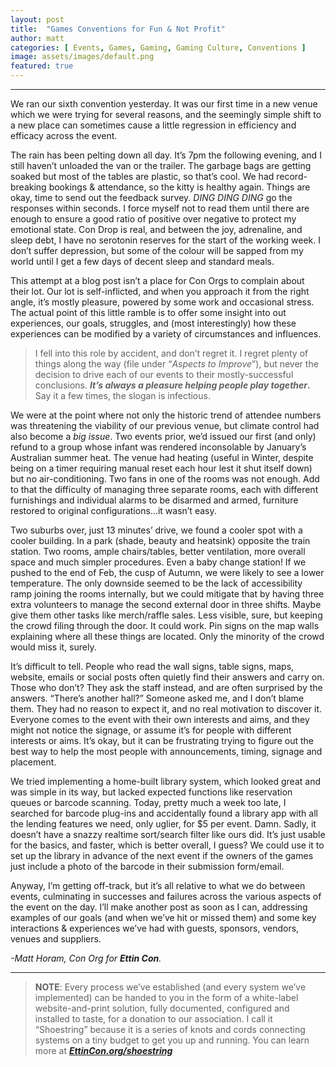 ```yaml
---
layout: post
title:  "Games Conventions for Fun & Not Profit"
author: matt
categories: [ Events, Games, Gaming, Gaming Culture, Conventions ]
image: assets/images/default.png
featured: true
---
```

<section name="7f31" class="section section--body section--first"><div class="section-divider"><hr class="section-divider"></div><div class="section-content"><div class="section-inner sectionLayout--insetColumn"><p name="c1eb" id="c1eb" class="graf graf--p graf-after--h3">We ran our sixth convention yesterday. It was our first time in a new venue which we were trying for several reasons, and the seemingly simple shift to a new place can sometimes cause a little regression in efficiency and efficacy across the event.</p><p name="7410" id="7410" class="graf graf--p graf-after--p">The rain has been pelting down all day. It’s 7pm the following evening, and I still haven’t unloaded the van or the trailer. The garbage bags are getting soaked but most of the tables are plastic, so that’s cool. We had record-breaking bookings &amp; attendance, so the kitty is healthy again. Things are okay, time to send out the feedback survey. <em class="markup--em markup--p-em">DING DING DING</em> go the responses within seconds. I force myself not to read them until there are enough to ensure a good ratio of positive over negative to protect my emotional state. Con Drop is real, and between the joy, adrenaline, and sleep debt, I have no serotonin reserves for the start of the working week. I don’t suffer depression, but some of the colour will be sapped from my world until I get a few days of decent sleep and standard meals.</p><p name="96ef" id="96ef" class="graf graf--p graf-after--p">This attempt at a blog post isn’t a place for Con Orgs to complain about their lot. Our lot is self-inflicted, and when you approach it from the right angle, it’s mostly pleasure, powered by some work and occasional stress. The actual point of this little ramble is to offer some insight into out experiences, our goals, struggles, and (most interestingly) how these experiences can be modified by a variety of circumstances and influences.</p><blockquote name="8a2b" id="8a2b" class="graf graf--blockquote graf-after--p">I fell into this role by accident, and don’t regret it. I regret plenty of things along the way (file under “<em class="markup--em markup--blockquote-em">Aspects to Improve</em>”), but never the decision to drive each of our events to their mostly-successful conclusions. <strong class="markup--strong markup--blockquote-strong"><em class="markup--em markup--blockquote-em">It’s always a pleasure helping people play together</em>.</strong> Say it a few times, the slogan is infectious.</blockquote><p name="7701" id="7701" class="graf graf--p graf-after--blockquote">We were at the point where not only the historic trend of attendee numbers was threatening the viability of our previous venue, but climate control had also become a <em class="markup--em markup--p-em">big issue</em>. Two events prior, we’d issued our first (and only) refund to a group whose infant was rendered inconsolable by January’s Australian summer heat. The venue had heating (useful in Winter, despite being on a timer requiring manual reset each hour lest it shut itself down) but no air-conditioning. Two fans in one of the rooms was not enough. Add to that the difficulty of managing three separate rooms, each with different furnishings and individual alarms to be disarmed and armed, furniture restored to original configurations…it wasn’t easy.</p><p name="4048" id="4048" class="graf graf--p graf-after--p">Two suburbs over, just 13 minutes’ drive, we found a cooler spot with a cooler building. In a park (shade, beauty and heatsink) opposite the train station. Two rooms, ample chairs/tables, better ventilation, more overall space and much simpler procedures. Even a baby change station! If we pushed to the end of Feb, the cusp of Autumn, we were likely to see a lower temperature. The only downside seemed to be the lack of accessibility ramp joining the rooms internally, but we could mitigate that by having three extra volunteers to manage the second external door in three shifts. Maybe give them other tasks like merch/raffle sales. Less visible, sure, but keeping the crowd filing through the door. It could work. Pin signs on the map walls explaining where all these things are located. Only the minority of the crowd would miss it, surely.</p><p name="2f90" id="2f90" class="graf graf--p graf-after--p">It’s difficult to tell. People who read the wall signs, table signs, maps, website, emails or social posts often quietly find their answers and carry on. Those who don’t? They ask the staff instead, and are often surprised by the answers. “There’s another hall?” Someone asked me, and I don’t blame them. They had no reason to expect it, and no real motivation to discover it. Everyone comes to the event with their own interests and aims, and they might not notice the signage, or assume it’s for people with different interests or aims. It’s okay, but it can be frustrating trying to figure out the best way to help the most people with announcements, timing, signage and placement.</p><p name="7c46" id="7c46" class="graf graf--p graf-after--p">We tried implementing a home-built library system, which looked great and was simple in its way, but lacked expected functions like reservation queues or barcode scanning. Today, pretty much a week too late, I searched for barcode plug-ins and accidentally found a library app with all the lending features we need, only uglier, for $5 per event. Damn. Sadly, it doesn’t have a snazzy realtime sort/search filter like ours did. It’s just usable for the basics, and faster, which is better overall, I guess? We could use it to set up the library in advance of the next event if the owners of the games just include a photo of the barcode in their submission form/email.</p><p name="95bb" id="95bb" class="graf graf--p graf-after--p">Anyway, I’m getting off-track, but it’s all relative to what we do between events, culminating in successes and failures across the various aspects of the event on the day. I’ll make another post as soon as I can, addressing examples of our goals (and when we’ve hit or missed them) and some key interactions &amp; experiences we’ve had with guests, sponsors, vendors, venues and suppliers.</p><p name="5de3" id="5de3" class="graf graf--p graf-after--p graf--trailing"><em class="markup--em markup--p-em">-Matt Horam, Con Org for </em><strong class="markup--strong markup--p-strong"><em class="markup--em markup--p-em">Ettin Con</em></strong><em class="markup--em markup--p-em">.</em></p></div></div></section><section name="68c9" class="section section--body section--last"><div class="section-divider"><hr class="section-divider"></div><div class="section-content"><div class="section-inner sectionLayout--insetColumn"><blockquote name="f292" id="f292" class="graf graf--blockquote graf--leading graf--trailing"><strong class="markup--strong markup--blockquote-strong">NOTE</strong>: Every process we’ve established (and every system we’ve implemented) can be handed to you in the form of a white-label website-and-print solution, fully documented, configured and installed to taste, for a donation to our association. I call it “Shoestring” because it is a series of knots and cords connecting systems on a tiny budget to get you up and running. You can learn more at <a href="https://EttinCon.org/shoestring" data-href="https://EttinCon.org/shoestring" class="markup--anchor markup--blockquote-anchor" rel="noopener" target="_blank"><strong class="markup--strong markup--blockquote-strong"><em class="markup--em markup--blockquote-em">EttinCon.org/shoestring</em></strong></a></blockquote></div></div></section>

